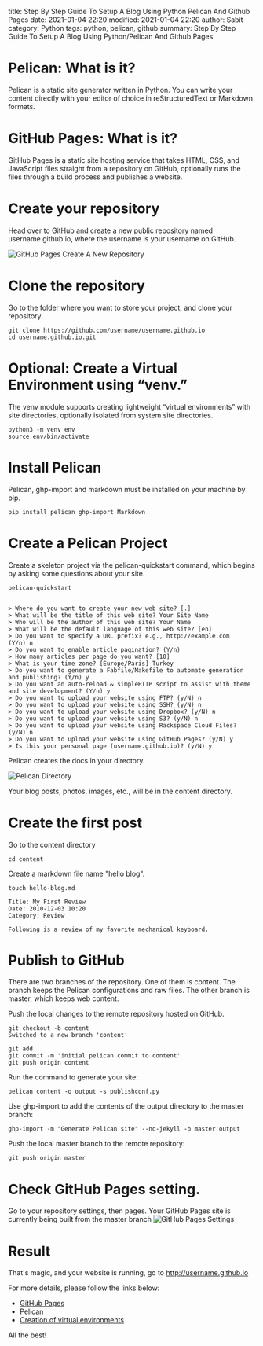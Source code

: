 title: Step By Step Guide To Setup A Blog Using Python Pelican And Github Pages
date: 2021-01-04 22:20
modified: 2021-01-04 22:20
author: Sabit
category: Python
tags: python, pelican, github
summary: Step By Step Guide To Setup A Blog Using Python/Pelican And Github Pages

# Pelican: What is it?
Pelican is a static site generator written in Python. You can write your content directly with your editor of choice in reStructuredText or Markdown formats.

# GitHub Pages: What is it?
GitHub Pages is a static site hosting service that takes HTML, CSS, and JavaScript files straight from a repository on GitHub, optionally runs the files through a build process and publishes a website.

# Create your repository
Head over to GitHub and create a new public repository named username.github.io, where the username is your username on GitHub.

![GitHub Pages Create A New Repository]({static}/images/github-pages-create-a-new-repository.png)

# Clone the repository
Go to the folder where you want to store your project, and clone your repository.

```
git clone https://github.com/username/username.github.io
cd username.github.io.git

```

# Optional: Create a Virtual Environment using “venv.”
The venv module supports creating lightweight “virtual environments” with site directories, optionally isolated from system site directories.

```
python3 -m venv env
source env/bin/activate

```

# Install Pelican
Pelican, ghp-import and markdown must be installed on your machine by pip.

```
pip install pelican ghp-import Markdown

```

# Create a Pelican Project
Create a skeleton project via the pelican-quickstart command, which begins by asking some questions about your site.

```
pelican-quickstart


> Where do you want to create your new web site? [.]  
> What will be the title of this web site? Your Site Name
> Who will be the author of this web site? Your Name
> What will be the default language of this web site? [en]
> Do you want to specify a URL prefix? e.g., http://example.com   (Y/n) n
> Do you want to enable article pagination? (Y/n)
> How many articles per page do you want? [10]
> What is your time zone? [Europe/Paris] Turkey
> Do you want to generate a Fabfile/Makefile to automate generation and publishing? (Y/n) y
> Do you want an auto-reload & simpleHTTP script to assist with theme and site development? (Y/n) y
> Do you want to upload your website using FTP? (y/N) n
> Do you want to upload your website using SSH? (y/N) n
> Do you want to upload your website using Dropbox? (y/N) n
> Do you want to upload your website using S3? (y/N) n
> Do you want to upload your website using Rackspace Cloud Files? (y/N) n
> Do you want to upload your website using GitHub Pages? (y/N) y
> Is this your personal page (username.github.io)? (y/N) y

```


Pelican creates the docs in your directory.

![Pelican Directory]({static}/images/pelican-directory.png)

Your blog posts, photos, images, etc., will be in the content directory.

# Create the first post
Go to the content directory

```
cd content

```

Create a markdown file name "hello blog".

```
touch hello-blog.md

```

```
Title: My First Review
Date: 2010-12-03 10:20
Category: Review

Following is a review of my favorite mechanical keyboard.

```

# Publish to GitHub
There are two branches of the repository.
One of them is content. The branch keeps the Pelican configurations and raw files. 
The other branch is master, which keeps web content.

Push the local changes to the remote repository hosted on GitHub.
```
git checkout -b content
Switched to a new branch 'content'

```

```
git add .
git commit -m 'initial pelican commit to content'
git push origin content

```
Run the command to generate your site:
```
pelican content -o output -s publishconf.py

```
Use ghp-import to add the contents of the output directory to the master branch:
```
ghp-import -m "Generate Pelican site" --no-jekyll -b master output

```
Push the local master branch to the remote repository:
```
git push origin master

```
# Check GitHub Pages setting. 

Go to your repository settings, then pages.
Your GitHub Pages site is currently being built from the master branch
![GitHub Pages Settings]({static}/images/github-pages-settings.png)

# Result
That's magic, and your website is running, go to http://username.github.io

For more details, please follow the links below:

- [GitHub Pages](https://pages.github.com/ "GitHub Pages")
- [Pelican](https://docs.getpelican.com/en/latest/quickstart.html "Pelican")
- [Creation of virtual environments](https://docs.python.org/3/library/venv.html "Creation of virtual environments")

All the best!